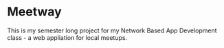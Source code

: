 # Meetway
This is my semester long project for my Network Based App Development class - a web appliation for local meetups.
